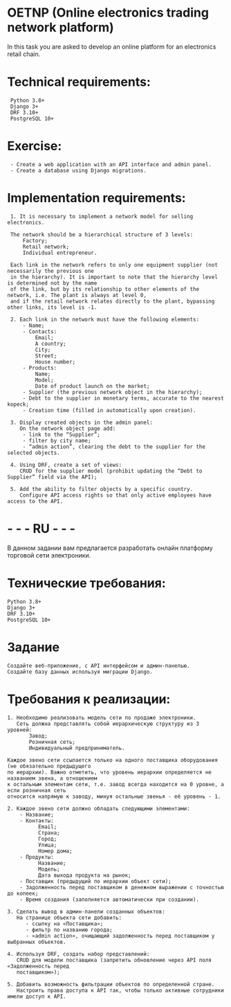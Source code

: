 # OETNP (Online electronics trading network platform)

In this task you are asked to develop an online platform for an electronics retail chain.

# Technical requirements:

     Python 3.8+
     Django 3+
     DRF 3.10+
     PostgreSQL 10+

# Exercise:

     - Create a web application with an API interface and admin panel.
     - Create a database using Django migrations.

# Implementation requirements:

     1. It is necessary to implement a network model for selling electronics.

     The network should be a hierarchical structure of 3 levels:
         Factory;
         Retail network;
         Individual entrepreneur.

     Each link in the network refers to only one equipment supplier (not necessarily the previous one 
     in the hierarchy). It is important to note that the hierarchy level is determined not by the name 
     of the link, but by its relationship to other elements of the network, i.e. The plant is always at level 0,
     and if the retail network relates directly to the plant, bypassing other links, its level is -1.

     2. Each link in the network must have the following elements:
         - Name;
         - Contacts:
             Email;
             A country;
             City;
             Street;
             House number;
         - Products:
             Name;
             Model;
             Date of product launch on the market;
         - Supplier (the previous network object in the hierarchy);
         - Debt to the supplier in monetary terms, accurate to the nearest kopeck;
         - Creation time (filled in automatically upon creation).

     3. Display created objects in the admin panel:
        On the network object page add:
         - link to the “Supplier”;
         - filter by city name;
         - “admin action”, clearing the debt to the supplier for the selected objects.

     4. Using DRF, create a set of views:
        CRUD for the supplier model (prohibit updating the “Debt to Supplier” field via the API);

     5. Add the ability to filter objects by a specific country.
        Configure API access rights so that only active employees have access to the API.


# - - - RU - - -

В данном задании вам предлагается разработать онлайн платформу торговой сети электроники.

# Технические требования:

    Python 3.8+
    Django 3+
    DRF 3.10+
    PostgreSQL 10+

# Задание

    Создайте веб-приложение, с API интерфейсом и админ-панелью.
    Создайте базу данных используя миграции Django.

# Требования к реализации:

    1. Необходимо реализовать модель сети по продаже электроники.
       Сеть должна представлять собой иерархическую структуру из 3 уровней:
           Завод;
           Розничная сеть;
           Индивидуальный предприниматель.

    Каждое звено сети ссылается только на одного поставщика оборудования (не обязательно предыдущего 
    по иерархии). Важно отметить, что уровень иерархии определяется не названием звена, а отношением 
    к остальным элементам сети, т.е. завод всегда находится на 0 уровне, а если розничная сеть 
    относится напрямую к заводу, минуя остальные звенья - её уровень - 1.

    2. Каждое звено сети должно обладать следующими элементами:
        - Название;
        - Контакты:
              Email;
              Страна;
              Город;
              Улица;
              Номер дома;
        - Продукты:
              Название;
              Модель;
              Дата выхода продукта на рынок;
        - Поставщик (предыдущий по иерархии объект сети);
        - Задолженность перед поставщиком в денежном выражении с точностью до копеек;
        - Время создания (заполняется автоматически при создании).

    3. Сделать вывод в админ-панели созданных объектов:
       На странице объекта сети добавить:
          - ссылку на «Поставщика»;
          - фильтр по названию города;
          - «admin action», очищающий задолженность перед поставщиком у выбранных объектов.

    4. Используя DRF, создать набор представлений:
       CRUD для модели поставщика (запретить обновление через API поля «Задолженность перед 
       поставщиком»);

    5. Добавить возможность фильтрации объектов по определенной стране.
       Настроить права доступа к API так, чтобы только активные сотрудники имели доступ к API.
